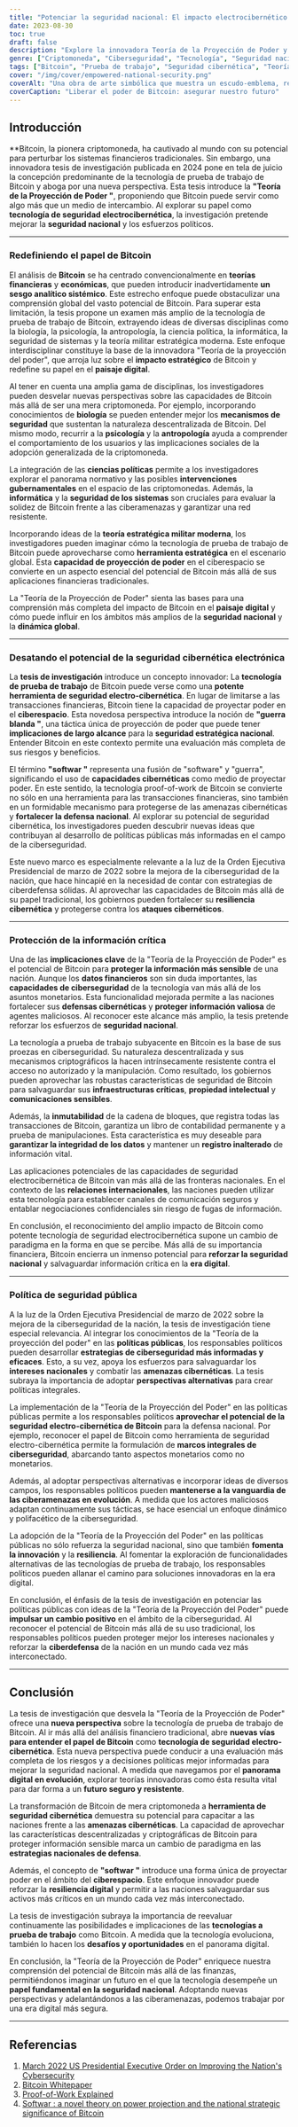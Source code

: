 ```yaml
---
title: "Potenciar la seguridad nacional: El impacto electrocibernético de Bitcoin"
date: 2023-08-30
toc: true
draft: false
description: "Explore la innovadora Teoría de la Proyección de Poder y sus implicaciones para la seguridad nacional, a medida que Bitcoin se transforma en una potente tecnología de seguridad electrocibernética."
genre: ["Criptomoneda", "Ciberseguridad", "Tecnología", "Seguridad nacional", "Investigación", "Financial", "Innovación", "Moneda digital", "Elaboración de políticas", "Blockchain"]
tags: ["Bitcoin", "Prueba de trabajo", "Seguridad cibernética", "Teoría de la proyección del poder", "Impacto estratégico nacional", "Tecnología financiera", "Investigación sobre criptomonedas", "El papel de Bitcoin", "Estrategias de ciberseguridad", "Decreto presidencial de EE.UU", "Moneda digital", "Informe sobre Bitcoin", "Evaluación de riesgos", "El potencial de Bitcoin", "Sistema monetario", "Softwar", "Ciberespacio", "Enfoque interdisciplinar", "Seguridad de la información", "Política pública", "Proteger la información crítica", "Innovación digital", "Un futuro resiliente", "Cripto", "Seguridad Bitcoin", "Bolsa financiera", "Implicaciones de Bitcoin", "Bitcoin en el siglo XXI", "Las recompensas de Bitcoin"]
cover: "/img/cover/empowered-national-security.png"
coverAlt: "Una obra de arte simbólica que muestra un escudo-emblema, representando la transformación de Bitcoin en una poderosa tecnología de seguridad electro-cibernética."
coverCaption: "Liberar el poder de Bitcoin: asegurar nuestro futuro"
---
```


## **Introducción**

**Bitcoin, la pionera criptomoneda, ha cautivado al mundo con su potencial para perturbar los sistemas financieros tradicionales. Sin embargo, una innovadora tesis de investigación publicada en 2024 pone en tela de juicio la concepción predominante de la tecnología de prueba de trabajo de Bitcoin y aboga por una nueva perspectiva. Esta tesis introduce la **"Teoría de la Proyección de Poder "**, proponiendo que Bitcoin puede servir como algo más que un medio de intercambio. Al explorar su papel como **tecnología de seguridad electrocibernética**, la investigación pretende mejorar la **seguridad nacional** y los esfuerzos políticos.

______

### **Redefiniendo el papel de Bitcoin**

El análisis de **Bitcoin** se ha centrado convencionalmente en **teorías financieras** y **económicas**, que pueden introducir inadvertidamente **un sesgo analítico sistémico**. Este estrecho enfoque puede obstaculizar una comprensión global del vasto potencial de Bitcoin. Para superar esta limitación, la tesis propone un examen más amplio de la tecnología de prueba de trabajo de Bitcoin, extrayendo ideas de diversas disciplinas como la biología, la psicología, la antropología, la ciencia política, la informática, la seguridad de sistemas y la teoría militar estratégica moderna. Este enfoque interdisciplinar constituye la base de la innovadora "Teoría de la proyección del poder", que arroja luz sobre el **impacto estratégico** de Bitcoin y redefine su papel en el **paisaje digital**.

Al tener en cuenta una amplia gama de disciplinas, los investigadores pueden desvelar nuevas perspectivas sobre las capacidades de Bitcoin más allá de ser una mera criptomoneda. Por ejemplo, incorporando conocimientos de **biología** se pueden entender mejor los **mecanismos de seguridad** que sustentan la naturaleza descentralizada de Bitcoin. Del mismo modo, recurrir a la **psicología** y la **antropología** ayuda a comprender el comportamiento de los usuarios y las implicaciones sociales de la adopción generalizada de la criptomoneda.

La integración de las **ciencias políticas** permite a los investigadores explorar el panorama normativo y las posibles **intervenciones gubernamentales** en el espacio de las criptomonedas. Además, la **informática** y la **seguridad de los sistemas** son cruciales para evaluar la solidez de Bitcoin frente a las ciberamenazas y garantizar una red resistente.

Incorporando ideas de la **teoría estratégica militar moderna**, los investigadores pueden imaginar cómo la tecnología de prueba de trabajo de Bitcoin puede aprovecharse como **herramienta estratégica** en el escenario global. Esta **capacidad de proyección de poder** en el ciberespacio se convierte en un aspecto esencial del potencial de Bitcoin más allá de sus aplicaciones financieras tradicionales.

La "Teoría de la Proyección de Poder" sienta las bases para una comprensión más completa del impacto de Bitcoin en el **paisaje digital** y cómo puede influir en los ámbitos más amplios de la **seguridad nacional** y la **dinámica global**.

______

### Desatando el potencial de la seguridad cibernética electrónica

La **tesis de investigación** introduce un concepto innovador: La **tecnología de prueba de trabajo** de Bitcoin puede verse como una **potente herramienta de seguridad electro-cibernética**. En lugar de limitarse a las transacciones financieras, Bitcoin tiene la capacidad de proyectar poder en el **ciberespacio**. Esta novedosa perspectiva introduce la noción de **"guerra blanda "**, una táctica única de proyección de poder que puede tener **implicaciones de largo alcance** para la **seguridad estratégica nacional**. Entender Bitcoin en este contexto permite una evaluación más completa de sus riesgos y beneficios.

El término **"softwar "** representa una fusión de "software" y "guerra", significando el uso de **capacidades cibernéticas** como medio de proyectar poder. En este sentido, la tecnología proof-of-work de Bitcoin se convierte no sólo en una herramienta para las transacciones financieras, sino también en un formidable mecanismo para protegerse de las amenazas cibernéticas y **fortalecer la defensa nacional**. Al explorar su potencial de seguridad cibernética, los investigadores pueden descubrir nuevas ideas que contribuyan al desarrollo de políticas públicas más informadas en el campo de la ciberseguridad.

Este nuevo marco es especialmente relevante a la luz de la Orden Ejecutiva Presidencial de marzo de 2022 sobre la mejora de la ciberseguridad de la nación, que hace hincapié en la necesidad de contar con estrategias de ciberdefensa sólidas. Al aprovechar las capacidades de Bitcoin más allá de su papel tradicional, los gobiernos pueden fortalecer su **resiliencia cibernética** y protegerse contra los **ataques cibernéticos**.

______

### Protección de la información crítica

Una de las **implicaciones clave** de la "Teoría de la Proyección de Poder" es el potencial de Bitcoin para **proteger la información más sensible** de una nación. Aunque los **datos financieros** son sin duda importantes, las **capacidades de ciberseguridad** de la tecnología van más allá de los asuntos monetarios. Esta funcionalidad mejorada permite a las naciones fortalecer sus **defensas cibernéticas** y **proteger información valiosa** de agentes maliciosos. Al reconocer este alcance más amplio, la tesis pretende reforzar los esfuerzos de **seguridad nacional**.

La tecnología a prueba de trabajo subyacente en Bitcoin es la base de sus proezas en ciberseguridad. Su naturaleza descentralizada y sus mecanismos criptográficos la hacen intrínsecamente resistente contra el acceso no autorizado y la manipulación. Como resultado, los gobiernos pueden aprovechar las robustas características de seguridad de Bitcoin para salvaguardar sus **infraestructuras críticas**, **propiedad intelectual** y **comunicaciones sensibles**.

Además, la **inmutabilidad** de la cadena de bloques, que registra todas las transacciones de Bitcoin, garantiza un libro de contabilidad permanente y a prueba de manipulaciones. Esta característica es muy deseable para **garantizar la integridad de los datos** y mantener un **registro inalterado** de información vital.

Las aplicaciones potenciales de las capacidades de seguridad electrocibernética de Bitcoin van más allá de las fronteras nacionales. En el contexto de las **relaciones internacionales**, las naciones pueden utilizar esta tecnología para establecer canales de comunicación seguros y entablar negociaciones confidenciales sin riesgo de fugas de información.

En conclusión, el reconocimiento del amplio impacto de Bitcoin como potente tecnología de seguridad electrocibernética supone un cambio de paradigma en la forma en que se percibe. Más allá de su importancia financiera, Bitcoin encierra un inmenso potencial para **reforzar la seguridad nacional** y salvaguardar información crítica en la **era digital**.

______

### Política de seguridad pública

A la luz de la Orden Ejecutiva Presidencial de marzo de 2022 sobre la mejora de la ciberseguridad de la nación, la tesis de investigación tiene especial relevancia. Al integrar los conocimientos de la "Teoría de la proyección del poder" en las **políticas públicas**, los responsables políticos pueden desarrollar **estrategias de ciberseguridad más informadas y eficaces**. Esto, a su vez, apoya los esfuerzos para salvaguardar los **intereses nacionales** y combatir las **amenazas cibernéticas**. La tesis subraya la importancia de adoptar **perspectivas alternativas** para crear políticas integrales.

La implementación de la "Teoría de la Proyección del Poder" en las políticas públicas permite a los responsables políticos **aprovechar el potencial de la seguridad electro-cibernética de Bitcoin** para la defensa nacional. Por ejemplo, reconocer el papel de Bitcoin como herramienta de seguridad electro-cibernética permite la formulación de **marcos integrales de ciberseguridad**, abarcando tanto aspectos monetarios como no monetarios.

Además, al adoptar perspectivas alternativas e incorporar ideas de diversos campos, los responsables políticos pueden **mantenerse a la vanguardia de las ciberamenazas en evolución**. A medida que los actores maliciosos adaptan continuamente sus tácticas, se hace esencial un enfoque dinámico y polifacético de la ciberseguridad.

La adopción de la "Teoría de la Proyección del Poder" en las políticas públicas no sólo refuerza la seguridad nacional, sino que también **fomenta la innovación** y la **resiliencia**. Al fomentar la exploración de funcionalidades alternativas de las tecnologías de prueba de trabajo, los responsables políticos pueden allanar el camino para soluciones innovadoras en la era digital.

En conclusión, el énfasis de la tesis de investigación en potenciar las políticas públicas con ideas de la "Teoría de la Proyección del Poder" puede **impulsar un cambio positivo** en el ámbito de la ciberseguridad. Al reconocer el potencial de Bitcoin más allá de su uso tradicional, los responsables políticos pueden proteger mejor los intereses nacionales y reforzar la **ciberdefensa** de la nación en un mundo cada vez más interconectado.


______

## **Conclusión**

La tesis de investigación que desvela la "Teoría de la Proyección de Poder" ofrece una **nueva perspectiva** sobre la tecnología de prueba de trabajo de Bitcoin. Al ir más allá del análisis financiero tradicional, abre **nuevas vías para entender el papel de Bitcoin** como **tecnología de seguridad electro-cibernética**. Esta nueva perspectiva puede conducir a una evaluación más completa de los riesgos y a decisiones políticas mejor informadas para mejorar la seguridad nacional. A medida que navegamos por el **panorama digital en evolución**, explorar teorías innovadoras como ésta resulta vital para dar forma a un **futuro seguro y resistente**.

La transformación de Bitcoin de mera criptomoneda a **herramienta de seguridad cibernética** demuestra su potencial para capacitar a las naciones frente a las **amenazas cibernéticas**. La capacidad de aprovechar las características descentralizadas y criptográficas de Bitcoin para proteger información sensible marca un cambio de paradigma en las **estrategias nacionales de defensa**.

Además, el concepto de **"softwar "** introduce una forma única de proyectar poder en el ámbito del **ciberespacio**. Este enfoque innovador puede reforzar la **resiliencia digital** y permitir a las naciones salvaguardar sus activos más críticos en un mundo cada vez más interconectado.

La tesis de investigación subraya la importancia de reevaluar continuamente las posibilidades e implicaciones de las **tecnologías a prueba de trabajo** como Bitcoin. A medida que la tecnología evoluciona, también lo hacen los **desafíos y oportunidades** en el panorama digital.

En conclusión, la "Teoría de la Proyección de Poder" enriquece nuestra comprensión del potencial de Bitcoin más allá de las finanzas, permitiéndonos imaginar un futuro en el que la tecnología desempeñe un **papel fundamental en la seguridad nacional**. Adoptando nuevas perspectivas y adelantándonos a las ciberamenazas, podemos trabajar por una era digital más segura.

______

## Referencias

1. [March 2022 US Presidential Executive Order on Improving the Nation's Cybersecurity](https://www.whitehouse.gov/briefing-room/presidential-actions/2021/05/12/executive-order-on-improving-the-nations-cybersecurity/)
2. [Bitcoin Whitepaper](https://bitcoin.org/bitcoin.pdf)
3. [Proof-of-Work Explained](https://www.investopedia.com/terms/p/proof-work.asp)
4. [Softwar : a novel theory on power projection and the national strategic significance of Bitcoin](https://aul.primo.exlibrisgroup.com/discovery/delivery/01AUL_INST:AUL/1297573990006836)
